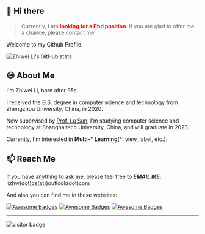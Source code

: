 ## 👋 Hi there

> Currently, I am <font color='red'>**looking for a Phd position**</font>.
> If you are glad to offer me a chance, please contact me!

Welcome to my Github Profile.

![Zhiwei Li's GitHub stats](https://github-readme-stats.vercel.app/api?username=mtics&show_icons=true&theme=swift)

## 😄 About Me

I'm Zhiwei Li, born after 95s.

I received the B.S. degree in computer science and technology from Zhengzhou University, China, in 2020.

Now supervised by [Prof. Lu Sun](http://faculty.sist.shanghaitech.edu.cn/sunlu/), I'm studying computer science and technology at Shanghaitech University, China, and will graduate in 2023.

Currently, I'm interested in **Multi-\* Learning**(\*: view, label, etc.).

## 📫 Reach Me

If you have anything to ask me, please feel free to **_EMAIL ME_**: lizhw(dot)cs(at))outlook(dot)com

And also you can find me in these websites:

[![Awesome Badges](https://img.shields.io/badge/RESUME-Zhiwei%20Li-tan.svg)](https://zhw.li/) [![Awesome Badges](https://img.shields.io/badge/BLOG-SOMETHING.PLUS-ivory.svg)](https://something.plus) [![Awesome Badges](https://img.shields.io/badge/ZHI%20HU-Mr.%20Lychee-blue.svg)](https://www.zhihu.com/people/li-zhi-wei-42-59)

---

![visitor badge](https://visitor-badge.glitch.me/badge?page_id=mtics.visitor-badge&left_color=grey&right_color=blue)
